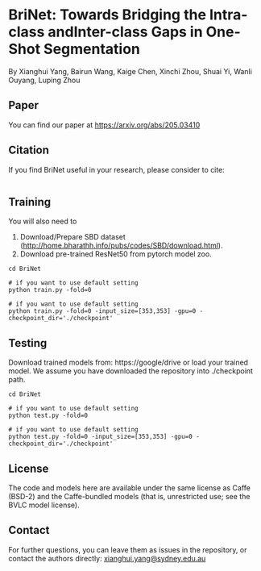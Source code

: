 # BriNet: Towards Bridging the Intra-class andInter-class Gaps in One-Shot Segmentation
By Xianghui Yang, Bairun Wang, Kaige Chen, Xinchi Zhou, Shuai Yi, Wanli Ouyang, Luping Zhou

## Paper

You can find our paper at https://arxiv.org/abs/205.03410


## Citation

If you find BriNet useful in your research, please consider to cite:

```
 ```

## Training

You will also need to

1) Download/Prepare SBD dataset (http://home.bharathh.info/pubs/codes/SBD/download.html).
2) Download pre-trained ResNet50 from pytorch model zoo.


```shell 
cd BriNet

# if you want to use default setting
python train.py -fold=0

# if you want to use default setting
python train.py -fold=0 -input_size=[353,353] -gpu=0 -checkpoint_dir='./checkpoint'
```

## Testing

Download trained models from: https://google/drive or load your trained model. We assume you have downloaded the repository into ./checkpoint path.

```shell 
cd BriNet

# if you want to use default setting
python test.py -fold=0

# if you want to use default setting
python test.py -fold=0 -input_size=[353,353] -gpu=0 -checkpoint_dir='./checkpoint'
```


## License

The code and models here are available under the same license as Caffe (BSD-2) and the Caffe-bundled models (that is, unrestricted use; see the BVLC model license).


## Contact

For further questions, you can leave them as issues in the repository, or contact the authors directly:
xianghui.yang@sydney.edu.au